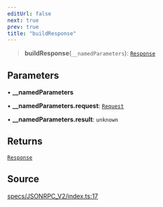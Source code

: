 ```yaml
---
editUrl: false
next: true
prev: true
title: "buildResponse"
---
```


> **buildResponse**(`__namedParameters`): [`Response`](../interfaces/Response.md)

## Parameters

• **\_\_namedParameters**

• **\_\_namedParameters\.request**: [`Request`](../interfaces/Request.md)

• **\_\_namedParameters\.result**: `unknown`

## Returns

[`Response`](../interfaces/Response.md)

## Source

[specs/JSONRPC\_V2/index.ts:17](https://github.com/chord-ts/rpc/blob/0637e5c/src/specs/JSONRPC_V2/index.ts#L17)
